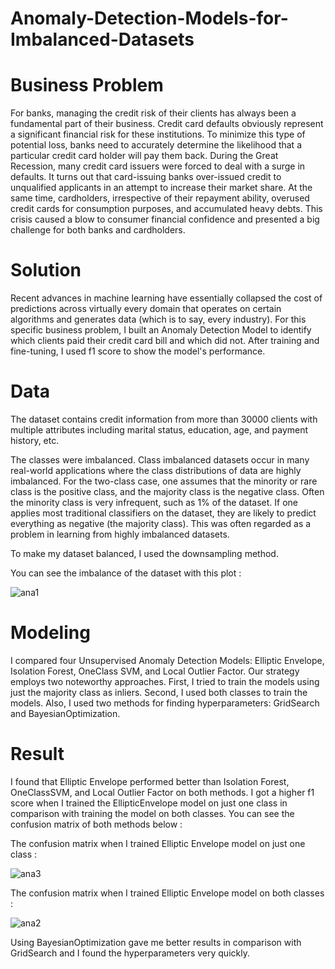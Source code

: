 # Anomaly-Detection-Models-for-Imbalanced-Datasets

# Business Problem

For banks, managing the credit risk of their clients has always been a fundamental part of their business. Credit card defaults obviously represent a significant financial risk for these institutions. To minimize this type of potential loss, banks need to accurately determine the likelihood that a particular credit card holder will pay them back. During the Great Recession, many credit card issuers were forced to deal with a surge in defaults. It turns out that card-issuing banks over-issued credit to unqualified applicants in an attempt to increase their market share. At the same time, cardholders, irrespective of their repayment ability, overused credit cards for consumption purposes, and accumulated heavy debts. This crisis caused a blow to consumer financial confidence and presented a big challenge for both banks and cardholders.

# Solution

Recent advances in machine learning have essentially collapsed the cost of predictions across virtually every domain that operates on certain algorithms and generates data (which is to say, every industry). For this specific business problem, I built an Anomaly Detection Model to identify which clients paid their credit card bill and which did not. After training and fine-tuning, I used f1 score to show the model's performance.

# Data

The dataset contains credit information from more than 30000 clients with multiple attributes including marital status, education, age, and payment history, etc.

The classes were imbalanced. Class imbalanced datasets occur in many real-world applications where the class distributions of data are highly imbalanced. For the two-class case, one assumes that the minority or rare class is the positive class, and the majority class is the negative class. Often the minority class is very infrequent, such as 1% of the dataset. If one applies most traditional classifiers on the dataset, they are likely to predict everything as negative (the majority class). This was often regarded as a problem in learning from highly imbalanced datasets.

To make my dataset balanced, I used the downsampling method.



You can see the imbalance of the dataset with this plot :

![ana1](https://user-images.githubusercontent.com/33470542/81461380-47ce6380-9179-11ea-994e-3c7ecca1fc7a.png)


# Modeling

I compared four Unsupervised Anomaly Detection Models: Elliptic Envelope, Isolation Forest, OneClass SVM, and Local Outlier Factor. 
Our strategy employs two noteworthy approaches. First, I tried to train the models using just the majority class as inliers. Second, I used both classes to train the models.
Also, I used two methods for finding hyperparameters:  GridSearch and BayesianOptimization.

# Result

I found that Elliptic Envelope performed better than Isolation Forest, OneClassSVM, and Local Outlier Factor on both methods. 
I got a higher f1 score when I trained the EllipticEnvelope model on just one class in comparison with training the model on both classes.
You can see the confusion matrix of both methods below :

The confusion matrix when I trained Elliptic Envelope model on just one class :

![ana3](https://user-images.githubusercontent.com/33470542/81461401-78160200-9179-11ea-997b-4343036fb09b.png)

The confusion matrix when I trained Elliptic Envelope model on both classes :

![ana2](https://user-images.githubusercontent.com/33470542/81461416-94b23a00-9179-11ea-95a0-607ab3aca2de.png)


Using BayesianOptimization gave me better results in comparison with GridSearch and I found the hyperparameters very quickly.
